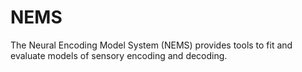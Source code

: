 # NEMS
The Neural Encoding Model System (NEMS) provides tools to fit and evaluate models of sensory encoding and decoding.

